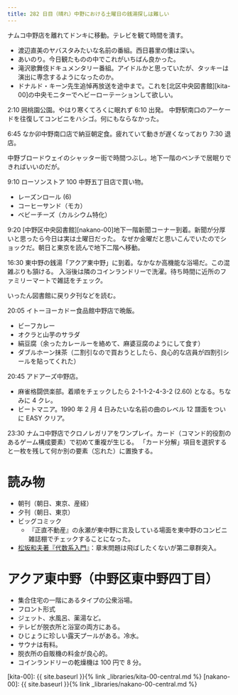 ```yaml
---
title: 282 日目（晴れ）中野における土曜日の銭湯探しは難しい
---
```


ナムコ中野店を離れてドンキに移動。テレビを観て時間を潰す。
* 渡辺直美のヤバスタみたいな名前の番組。西日暮里の懐は深い。
* あいのり。今日観たものの中でこれがいちばん良かった。
* 滝沢歌舞伎ドキュメンタリー番組。アイドルかと思っていたが、タッキーは演出に専念するようになったのか。
* ドナルド・キーン先生追悼再放送を途中まで。これを[北区中央図書館][kita-00]の中央モニターでヘビーローテーションして欲しい。

2:10 囲桃園公園。やはり寒くてろくに眠れず 6:10 出発。
中野駅南口のアーケードを往復してコンビニをハシゴ。何にもならなかった。

6:45 なか卯中野南口店で納豆朝定食。疲れていて動きが遅くなっており 7:30 退店。

中野ブロードウェイのシャッター街で時間つぶし。地下一階のベンチで居眠りできればいいのだが。

9:10 ローソンストア 100 中野五丁目店で買い物。
* レーズンロール (6)
* コーヒーサンド（モカ）
* ベビーチーズ（カルシウム特化）

9:20 [中野区中央図書館][nakano-00]地下一階新聞コーナー到着。新聞が分厚いと思ったら今日は実は土曜日だった。
なぜか金曜だと思いこんでいたのでショックだ。朝日と東京を読んで地下二階へ移動。

16:30 東中野の銭湯「アクア東中野」に到着。なかなか高機能な浴場だ。この混雑ぶりも頷ける。
入浴後は隣のコインランドリーで洗濯。待ち時間に近所のファミリーマートで雑誌をチェック。

いったん図書館に戻り夕刊などを読む。

20:05 イトーヨーカドー食品館中野店で晩飯。
* ビーフカレー
* オクラと山芋のサラダ
* 絹豆腐（余ったカレールーを絡めて、麻婆豆腐のようにして食す）
* ダブルホーン抹茶（二割引なので買おうとしたら、良心的な店員が四割引シールを貼ってくれた）

20:45 アドアーズ中野店。
* 麻雀格闘倶楽部。着順をチェックしたら 2-1-1-2-4-3-2 (2.60) となる。ちなみに 4 クレ。
* ビートマニア。1990 年 2 月 4 日みたいな名前の曲のレベル 12 譜面をついに EASY クリア。

23:30 ナムコ中野店でクロノレガリアをワンプレイ。カード（コマンド的役割のあるゲーム構成要素）で初めて重複が生じる。
「カード分解」項目を選択すると一枚を残して何か別の要素（忘れた）に置換する。

# 読み物

* 朝刊（朝日、東京、産経）
* 夕刊（朝日、東京）
* ビッグコミック
  * 『正直不動産』の永瀬が東中野に言及している場面を東中野のコンビニ雑誌棚でチェックすることになった。
* [松坂和夫著『代数系入門』](https://www.iwanami.co.jp/book/b378349.html)：章末問題は飛ばしたくないが第二章群突入。

# アクア東中野（中野区東中野四丁目）

* 集合住宅の一階にあるタイプの公衆浴場。
* フロント形式
* ジェット、水風呂、薬湯など。
* テレビが脱衣所と浴室の両方にある。
* ひじょうに珍しい露天プールがある。冷水。
* サウナは有料。
* 脱衣所の自販機の料金が良心的。
* コインランドリーの乾燥機は 100 円で 8 分。

[kita-00]: {{ site.baseurl }}{% link _libraries/kita-00-central.md %}
[nakano-00]: {{ site.baseurl }}{% link _libraries/nakano-00-central.md %}
